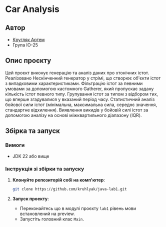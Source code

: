 # Car Analysis

## Автор

- [Кругляк Артем](https://t.me/tyyomaa)
- Група ІО-25

## Опис проєкту

Цей проєкт виконує генерацію та аналіз даних про хтонічних істот. Реалізовано Нескінченний генератор
у стрімі, що створює об'єкти істот з випадковими характеристиками. Фільтрацію істот за певними
умовами за допомогою кастомного Gatherer, який пропускає задану кількість істот певного типу.
Групування істот за типом з відбором тих, що вперше згадувалися у вказаний період часу. Статистичний
аналіз бойової сили істот (мінімальна, максимальна сила, середнє значення, стандартне відхилення).
Виявлення викидів у бойовій силі істот за допомогою аналізу на основі міжквартильного діапазону (IQR).

## Збірка та запуск

### Вимоги

- JDK 22 або вище

### Інструкція зі збірки та запуску

1. **Клонуйте репозиторій собі на комп'ютер**:

   ```bash
   git clone https://github.com/kruhlyak/java-lab1.git
   ```

2. **Запуск проекту**:
   - Переконайтесь що в модулі проєкту `lab1` рівень мови встановлений на preview.
   - Запустіть головний клас `Main`.
